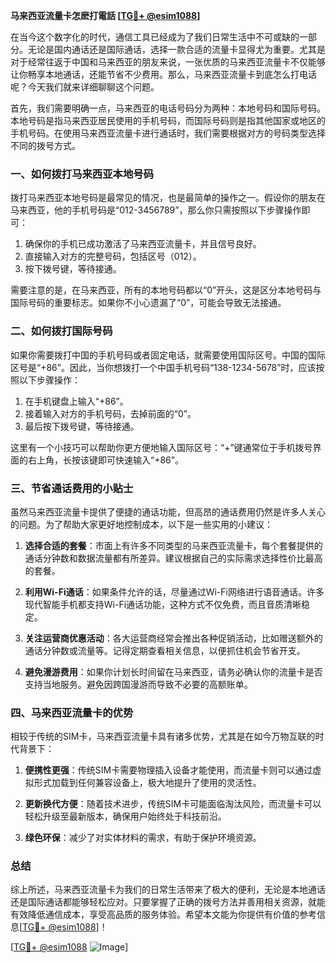 **马来西亚流量卡怎麽打電話 [[TG💪+ @esim1088](https://t.me/s/esim1088)]**

在当今这个数字化的时代，通信工具已经成为了我们日常生活中不可或缺的一部分。无论是国内通话还是国际通话，选择一款合适的流量卡显得尤为重要。尤其是对于经常往返于中国和马来西亚的朋友来说，一张优质的马来西亚流量卡不仅能够让你畅享本地通话，还能节省不少费用。那么，马来西亚流量卡到底怎么打电话呢？今天我们就来详细聊聊这个问题。

首先，我们需要明确一点，马来西亚的电话号码分为两种：本地号码和国际号码。本地号码是指马来西亚居民使用的手机号码，而国际号码则是指其他国家或地区的手机号码。在使用马来西亚流量卡进行通话时，我们需要根据对方的号码类型选择不同的拨号方式。

### 一、如何拨打马来西亚本地号码

拨打马来西亚本地号码是最常见的情况，也是最简单的操作之一。假设你的朋友在马来西亚，他的手机号码是“012-3456789”，那么你只需按照以下步骤操作即可：

1. 确保你的手机已成功激活了马来西亚流量卡，并且信号良好。
2. 直接输入对方的完整号码，包括区号（012）。
3. 按下拨号键，等待接通。

需要注意的是，在马来西亚，所有的本地号码都以“0”开头，这是区分本地号码与国际号码的重要标志。如果你不小心遗漏了“0”，可能会导致无法接通。

### 二、如何拨打国际号码

如果你需要拨打中国的手机号码或者固定电话，就需要使用国际区号。中国的国际区号是“+86”。因此，当你想拨打一个中国手机号码“138-1234-5678”时，应该按照以下步骤操作：

1. 在手机键盘上输入“+86”。
2. 接着输入对方的手机号码，去掉前面的“0”。
3. 最后按下拨号键，等待接通。

这里有一个小技巧可以帮助你更方便地输入国际区号：“+”键通常位于手机拨号界面的右上角，长按该键即可快速输入“+86”。

### 三、节省通话费用的小贴士

虽然马来西亚流量卡提供了便捷的通话功能，但高昂的通话费用仍然是许多人关心的问题。为了帮助大家更好地控制成本，以下是一些实用的小建议：

1. **选择合适的套餐**：市面上有许多不同类型的马来西亚流量卡，每个套餐提供的通话分钟数和数据流量都有所差异。建议根据自己的实际需求选择性价比最高的套餐。
   
2. **利用Wi-Fi通话**：如果条件允许的话，尽量通过Wi-Fi网络进行语音通话。许多现代智能手机都支持Wi-Fi通话功能，这种方式不仅免费，而且音质清晰稳定。

3. **关注运营商优惠活动**：各大运营商经常会推出各种促销活动，比如赠送额外的通话分钟数或流量等。记得定期查看相关信息，以便抓住机会节省开支。

4. **避免漫游费用**：如果你计划长时间留在马来西亚，请务必确认你的流量卡是否支持当地服务。避免因跨国漫游而导致不必要的高额账单。

### 四、马来西亚流量卡的优势

相较于传统的SIM卡，马来西亚流量卡具有诸多优势，尤其是在如今万物互联的时代背景下：

1. **便携性更强**：传统SIM卡需要物理插入设备才能使用，而流量卡则可以通过虚拟形式加载到任何兼容设备上，极大地提升了使用的灵活性。

2. **更新换代方便**：随着技术进步，传统SIM卡可能面临淘汰风险，而流量卡可以轻松升级至最新版本，确保用户始终处于科技前沿。

3. **绿色环保**：减少了对实体材料的需求，有助于保护环境资源。

### 总结

综上所述，马来西亚流量卡为我们的日常生活带来了极大的便利，无论是本地通话还是国际通话都能够轻松应对。只要掌握了正确的拨号方法并善用相关资源，就能有效降低通信成本，享受高品质的服务体验。希望本文能为你提供有价值的参考信息[[TG💪+ @esim1088](https://t.me/s/esim1088)]！

[[TG💪+ @esim1088](https://t.me/s/esim1088) ![Image](https://i.postimg.cc/4NQfJmqS/Snipaste-2025-05-13-00-14-12.png)]